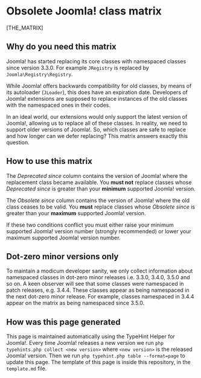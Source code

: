 # Obsolete Joomla! class matrix

[THE_MATRIX]

## Why do you need this matrix

Joomla! has started replacing its core classes with namespaced classes since version 3.3.0. For example `JRegistry` is replaced by `Joomla\Registry\Registry`.

While Joomla! offers backwards compatibility for old classes, by means of its autoloader (`JLoader`), this does have an expiration date. Developers of Joomla! extensions are supposed to replace instances of the old classes with the namespaced ones in their codes.

In an ideal world, our extensions would only support the latest version of Joomla!, allowing us to replace all of these classes. In reality, we need to support older versions of Joomla!. So, which classes are safe to replace and how longer can we defer replacing? This matrix answers exactly this question.

## How to use this matrix

The _Deprecated since_ column contains the version of Joomla! where the replacement class became available. You **must not** replace classes whose _Deprecated since_ is greater than your **minimum** supported Joomla! version.

The _Obsolete since_ column contains the version of Joomla! where the old class ceases to be valid. You **must** replace classes whose _Obsolete since_ is greater than your **maximum** supported Joomla! version.

If these two conditions conflict you must either raise your minimum supported Joomla! version number (strongly recommended) or lower your maximum supported Joomla! version number.

## Dot-zero minor versions only

To maintain a modicum developer sanity, we only collect information about namespaced classes in dot-zero minor releases i.e. 3.3.0, 3.4.0, 3.5.0 and so on. A keen observer will see that some classes were namespaced in patch releases, e.g. 3.4.4. These classes appear as being namespaced in the next dot-zero minor release. For example, classes namespaced in 3.4.4 appear on the matrix as being namespaced since 3.5.0.

## How was this page generated

This page is maintained automatically using the TypeHint Helper for Joomla!. Every time Joomla! releases a new version we run `php typehints.php collect <new version>` where `<new version>` is the released Joomla! version. Then we run `php typehint.php table --format=page` to update this page. The template of this page is inside this repository, in the `template.md` file.